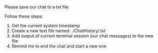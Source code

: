 Please save our chat to a txt file

Follow these steps:

1. Get the current system timestamp
2. Create a new text file named: ./ChatHistory/<system-timestamp>.txt
3. Add output of current terminal session (our chat messages) to the new file
4. Remind me to end the chat and start a new one
